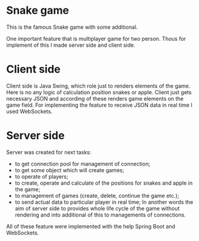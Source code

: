 # Snake game
This is the famous Snake game with some additional.

One important feature that is multiplayer game for two person. Thous for implement of this I made server side and client side. 

# Client side
Client side is Java Swing, which role just to renders elements of the game. Here is no any logic of calculation position snakes or apple. 
Client just gets necessary JSON and according of these renders game elements on the game field. 
For implementing the feature to receive JSON data in real time I used WebSockets.

# Server side
Server was created for next tasks:
  - to get connection pool for management of connection;
  - to get some object which will create games;
  - to operate of players;
  -  to create, operate and calculate of the positions for snakes and apple in the game;
  - to management of games (create, delete, continue the game etc.);
  - to send actual data to particular player in real time;
In another words the aim of server side to provides whole life cycle of the game without rendering and into additional of this to managements of connections.

All of these feature were implemented with the help Spring Boot and WebSockets.
